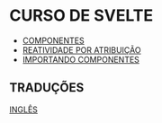 # CURSO DE SVELTE

* [COMPONENTES](./folderPortuguese/Componentes.md)
* [REATIVIDADE POR ATRIBUIÇÃO](./folderPortuguese/ReatividadePorAtribuicao.md)
* [IMPORTANDO COMPONENTES](./folderPortuguese/ImportandoComponentes.md)

## TRADUÇÕES

[INGLÊS](./README.md)
